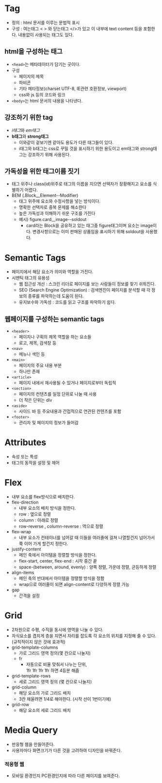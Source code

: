 # Tag
- 정의 : html 문서를 이루는 문법적 표시
- 구성 : 여는태그 < > 와 닫는태그 </>가 있고 이 내부에 text content 등을 포함한다.
	내용없이 사용되는 태그도 있다.

## html을 구성하는 태그
- ```<head>```는 메타데이터가 담기는 곳이다.
- 구성
  - 페이지의 제목
  - 파비콘
  - 기타 메타정보(charset UTF-8, IE관련 호환정보, viewport)
  - css와 js 등의 코드와 링크
- ```<body>```는 html 문서의 내용을 나타낸다.

## 강조하기 위한 tag
- <i>i태그</i>와 <em>em태그</em>
- <b>b태그</b>와 <strong>strong태그</strong>
  - 이와같이 겉보기엔 같아도 용도가 다른 태그들이 있다.
  - i태그와 b태그는 css로 꾸밀 것을 표시하기 위한 용도이고 em태그와 strong태그는 강조하기 위해 사용된다.

## 가독성을 위한 태그이름 짓기
- 태그 위주나 class(id)위주로 태그의 이름을 지으면 선택자가 장황해지고 요소를 식별하기 어렵다.
- BEM (.Block__Element--Modifier)
  - 태그 위주에 요소와 수정사항을 넣는 방식이다.
  - 명확한 선택자로 중복 문제를 해소한다
  - 높은 가독성과 이해하기 쉬운 구조를 가진다
  - 예시) figure.card__image--soldout
    - card라는 Block을 공유하고 있는 태그중 figure태그이며 요소는 image이다. 변경사항으로는 이미 판매된 상품임을 표시하기 위해 soldout을 사용했다.

# Semantic Tags
- 페이지에서 해당 요소가 의미와 역할을 가진다.
- 시맨틱 태그의 유용성
  - 웹 접근성 개선 : 스크린 리더로 페이지를 보는 사람들이 정보를 찾기 쉬워진다.
  - SEO (Search Engine Optimization) : 검색엔진이 페이지를 분석할 때 각 정보의 종류를 파악하는데 도움이 된다.
  - 유지보수와 가독성 : 코드를 읽고 구조를 파악하기 쉽다.

## 웹페이지를 구성하는 semantic tags
- `<header>`
  - 페이지나 구획의 제목 역할을 하는 요소들
  - 로고, 제목, 검색창 등
- `<nav>`
  - 메뉴나 색인 등
- `<main>`
  - 페이지의 주요 내용 부분
  - 하나만 존재
- `<article>`
  - 페이지 내에서 재사용될 수 있거나 페이지로부터 독립적
- `<section>`
  - 페이지의 컨텐츠를 일정 단위로 나눌 때 사용
  - 더 작은 단위는 div
- `<aside>`
  - 사이드 바 등 주요내용과 간접적으로 연관된 컨텐츠를 포함
- `<footer>`
  - 관리자 및 페이지의 정보가 들어감

# Attributes
- 속성 또는 특성
- 태그의 동작을 설정 및 제어

# Flex
- 내부 요소를 flex방식으로 배치한다. 
- flex-direction
  - 내부 요소의 배치 방식을 정한다.
  - row : 옆으로 정렬
  - column : 아래로 정렬
  - row-reverse , column-reverse : 역으로 정렬
- flex-wrap
  - 내부 요소가 컨테이너를 넘어갈 때 이들을 여러줄에 걸쳐 나열할건지 넘어가서 쭉 이어 가게 할건지 정한다.
- justify-content
  - 메인 축에서 아이템을 정렬할 방식을 정한다.
  - flex-start, center, flex-end : 시작 중간 끝
  - space-(between, around, evenly) : 양쪽 정렬, 가운데 정렬, 균등하게 정렬
- align-items
  - 메인 축의 반대에서 아이템을 정렬할 방식을 정함
  - wrap으로 여러줄이 되면 align-content로 다양하게 정렬 가능
- gap
  - 간격을 설정

# Grid
- 2차원으로 수평, 수직을 동시에 영역을 나눌 수 있다.
- 자식요소를 겹치게 층을 지면서 자리를 잡도록 각 요소의 위치를 지정해 줄 수 있다.(규칙적이지 않은 것에 효과적)
- grid-template-columns 
	-	가로 그리드 영역 정의(몇 칸으로 나눌지)
	-	fr
		-	자동으로 비율 맞춰서 나누는 단위,  
			1fr 1fr 1fr 1fr 하면 4등분 해줌
- grid-template-rows
	-	세로 그리드 영역 정의 (몇 칸으로 나눌지)
- grid-column
	-	해당 요소의 가로 그리드 배치
	-	3칸 채울려면 1/4로 해야한다. (시작 선이 1번이기에)
- grid-row
	-	해당 요소의 세로 그리드 배치

# Media Query
- 반응형 웹을 만들어준다.
- 사용자마다 화면크기가 다른 것을 고려하여 디자인을 바꿔준다.

### 적응형 웹
- 모바일 환경인지 PC환경인지에 따라 다른 페이지를 보여준다.